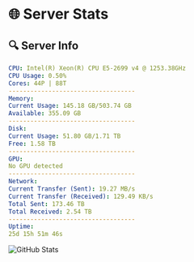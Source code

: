 # 🌐 Server Stats
## 🔍 Server Info
```yaml
CPU: Intel(R) Xeon(R) CPU E5-2699 v4 @ 1253.38GHz
CPU Usage: 0.50%
Cores: 44P | 88T
-----------------------------------
Memory:
Current Usage: 145.18 GB/503.74 GB
Available: 355.09 GB
-----------------------------------
Disk:
Current Usage: 51.80 GB/1.71 TB
Free: 1.58 TB
-----------------------------------
GPU:
No GPU detected
-----------------------------------
Network:
Current Transfer (Sent): 19.27 MB/s
Current Transfer (Received): 129.49 KB/s
Total Sent: 173.46 TB
Total Received: 2.54 TB
-----------------------------------
Uptime:
25d 15h 51m 46s
```
![GitHub Stats](https://img.shields.io/badge/Updated-2025-03-05_14:35:04-blue)